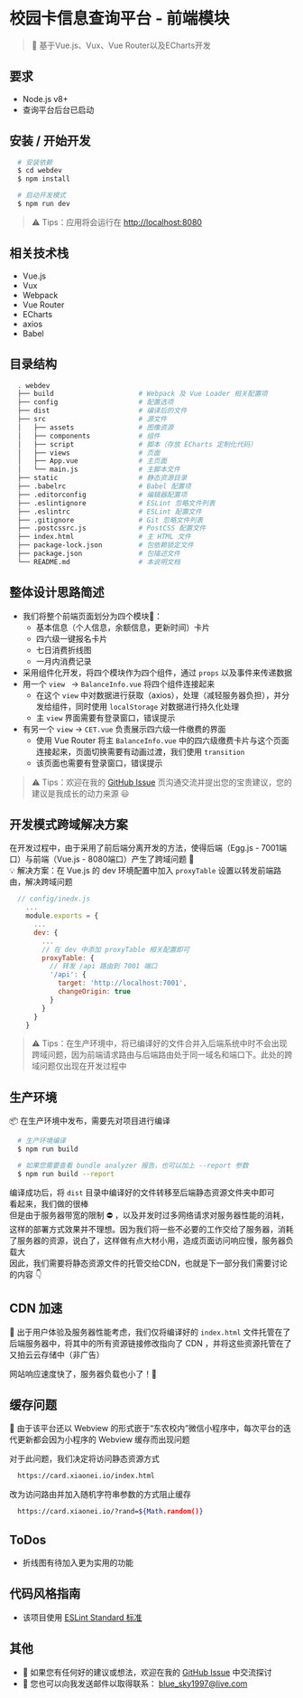 # 校园卡信息查询平台 - 前端模块

> &#x1F3B8; 基于Vue.js、Vux、Vue Router以及ECharts开发

## 要求

  + Node.js v8+
  + 查询平台后台已启动

## 安装 / 开始开发

```bash
  # 安装依赖
  $ cd webdev
  $ npm install

  # 启动开发模式
  $ npm run dev
```

> &#x26A0; Tips：应用将会运行在 [http://localhost:8080](http://localhost:8080)

## 相关技术栈

  + Vue.js
  + Vux
  + Webpack
  + Vue Router
  + ECharts
  + axios
  + Babel

## 目录结构

```bash
  . webdev
  ├── build                     # Webpack 及 Vue Loader 相关配置项
  ├── config                    # 配置选项
  ├── dist                      # 编译后的文件
  ├── src                       # 源文件
  │   ├── assets                # 图像资源
  │   ├── components            # 组件
  │   ├── script                # 脚本（存放 ECharts 定制化代码）
  │   ├── views                 # 页面
  │   ├── App.vue               # 主页面
  │   └── main.js               # 主脚本文件
  ├── static                    # 静态资源目录
  ├── .babelrc                  # Babel 配置项
  ├── .editorconfig             # 编辑器配置项
  ├── .eslintignore             # ESLint 忽略文件列表
  ├── .eslintrc                 # ESLint 配置文件
  ├── .gitignore                # Git 忽略文件列表
  ├── .postcssrc.js             # PostCSS 配置文件
  ├── index.html                # 主 HTML 文件
  ├── package-lock.json         # 包依赖锁定文件
  ├── package.json              # 包描述文件
  └── README.md                 # 本说明文档
```

## 整体设计思路简述

  + 我们将整个前端页面划分为四个模块&#x1F355;：
    - 基本信息（个人信息，余额信息，更新时间）卡片
    - 四六级一键报名卡片
    - 七日消费折线图
    - 一月内消费记录
  + 采用组件化开发，将四个模块作为四个组件，通过 `props` 以及事件来传递数据
  + 用一个 `view ` -> `BalanceInfo.vue` 将四个组件连接起来
    - 在这个 `view` 中对数据进行获取（axios），处理（减轻服务器负担），并分发给组件，同时使用 `localStorage` 对数据进行持久化处理
    - 主 `view` 界面需要有登录窗口，错误提示
  + 有另一个 `view` -> `CET.vue` 负责展示四六级一件缴费的界面
    - 使用 Vue Router 将主 `BalanceInfo.vue` 中的四六级缴费卡片与这个页面连接起来，页面切换需要有动画过渡，我们使用 `transition`
    - 该页面也需要有登录窗口，错误提示

> &#x26A0; Tips：欢迎在我的 [GitHub Issue](https://github.com/BlueSky1997AL/neau-card/issues) 页沟通交流并提出您的宝贵建议，您的建议是我成长的动力来源 &#x1F603;

## 开发模式跨域解决方案

在开发过程中，由于采用了前后端分离开发的方法，使得后端（Egg.js - 7001端口）与前端（Vue.js - 8080端口）产生了跨域问题 &#x1F4A2;  
&#x1F4A1; 解决方案：在 Vue.js 的 dev 环境配置中加入 `proxyTable` 设置以转发前端路由，解决跨域问题

```js
  // config/inedx.js
    ...
    module.exports = {
      ...
      dev: {
        ...
        // 在 dev 中添加 proxyTable 相关配置即可
        proxyTable: {
          // 转发 /api 路由到 7001 端口
          '/api': {
            target: 'http://localhost:7001',
            changeOrigin: true
          }
        }
      }
    }
```

> &#x26A0; Tips：在生产环境中，将已编译好的文件合并入后端系统中时不会出现跨域问题，因为前端请求路由与后端路由处于同一域名和端口下。此处的跨域问题仅出现在开发过程中

## 生产环境

&#x1F4E6; 在生产环境中发布，需要先对项目进行编译

```bash
  # 生产环境编译
  $ npm run build

  # 如果您需要查看 bundle analyzer 报告，也可以加上 --report 参数
  $ npm run build --report
```

编译成功后，将 `dist` 目录中编译好的文件转移至后端静态资源文件夹中即可  
看起来，我们做的很棒  
但是由于服务器带宽的限制 &#x26D4; ，以及并发时过多网络请求对服务器性能的消耗，这样的部署方式效果并不理想。因为我们将一些不必要的工作交给了服务器，消耗了服务器的资源，说白了，这样做有点大材小用，造成页面访问响应慢，服务器负载大  
因此，我们需要将静态资源文件的托管交给CDN，也就是下一部分我们需要讨论的内容 &#x1F447;

## CDN 加速

&#x1F680; 出于用户体验及服务器性能考虑，我们仅将编译好的 `index.html` 文件托管在了后端服务器中，将其中的所有资源链接修改指向了 CDN ，并将这些资源托管在了又拍云云存储中（非广告）

网站响应速度快了，服务器负载也小了！&#x1F389;

## 缓存问题

&#x1F4D1; 由于该平台还以 Webview 的形式嵌于“东农校内”微信小程序中，每次平台的迭代更新都会因为小程序的 Webview 缓存而出现问题

对于此问题，我们决定将访问静态资源方式

```bash
  https://card.xiaonei.io/index.html
```

改为访问路由并加入随机字符串参数的方式阻止缓存

```bash
  https://card.xiaonei.io/?rand=${Math.random()}
```

## ToDos

  + 折线图有待加入更为实用的功能

## 代码风格指南

  + 该项目使用 [ESLint Standard 标准](https://github.com/feross/standard/blob/master/RULES.md#javascript-standard-style)

## 其他

  + &#x1F4CD; 如果您有任何好的建议或想法，欢迎在我的 [GitHub Issue](https://github.com/BlueSky1997AL/neau-card/issues) 中交流探讨
  + &#x1F4E7; 您也可以向我发送邮件以取得联系： blue_sky1997@live.com
